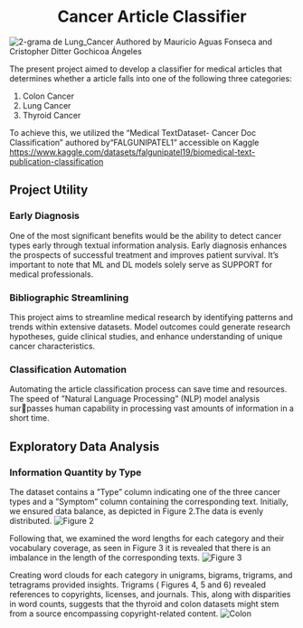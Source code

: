 <h1 align="center"> Cancer Article Classifier </h1>

![2-grama de  Lung_Cancer](https://github.com/MauricioAguasFonseca/Cancer-Article-Classifier/assets/104111028/78c298d1-04c1-4751-8acd-95aa1607a8ef)
Authored by Mauricio Aguas Fonseca and Cristopher Ditter Gochicoa Ángeles

The present project aimed to develop a classifier for medical articles that determines whether a article falls into one of the following three categories:
1. Colon Cancer
2. Lung Cancer
3. Thyroid Cancer

To achieve this, we utilized the “Medical TextDataset- Cancer Doc Classification” authored by“FALGUNIPATEL1” accessible on Kaggle https://www.kaggle.com/datasets/falgunipatel19/biomedical-text-publication-classification

<h2>Project Utility </h2>
<h3>Early Diagnosis</h3>
One of the most significant benefits would be the
ability to detect cancer types early through textual
information analysis. Early diagnosis enhances the
prospects of successful treatment and improves patient survival. It’s important to note that ML and
DL models solely serve as SUPPORT for medical
professionals.
<h3>Bibliographic Streamlining</h3>
This project aims to streamline medical research
by identifying patterns and trends within extensive
datasets. Model outcomes could generate research
hypotheses, guide clinical studies, and enhance understanding of unique cancer characteristics.
<h3>Classification Automation</h3>
Automating the article classification process can
save time and resources. The speed of ”Natural
Language Processing” (NLP) model analysis surpasses human capability in processing vast amounts
of information in a short time.
<h2>Exploratory Data Analysis </h2>
<h3>Information Quantity by Type </h3>

The dataset contains a ”Type” column indicating
one of the three cancer types and a ”Symptom”
column containing the corresponding text.
Initially, we ensured data balance, as depicted
in Figure 2.The data is evenly distributed.
![Figure 2](https://github.com/MauricioAguasFonseca/Cancer-Article-Classifier/assets/104111028/9ea73567-35bc-47e2-bbd2-a362dc7d583c)

Following that, we examined the word lengths for
each category and their vocabulary coverage, as
seen in Figure 3 it is revealed that there is an
imbalance in the length of the corresponding texts.
![Figure 3](https://github.com/MauricioAguasFonseca/Cancer-Article-Classifier/assets/104111028/d64d5bcb-ff91-4228-af6d-864805ccabab)


Creating word clouds for each category in unigrams, bigrams, trigrams, and tetragrams provided insights. Trigrams ( Figures 4, 5 and 6) revealed references to copyrights, licenses, and journals. This, along with disparities in word counts, suggests that the thyroid and colon datasets might stem from a source encompassing copyright-related content.
![Colon](https://github.com/MauricioAguasFonseca/Cancer-Article-Classifier/assets/104111028/cd51b25f-564e-4eb4-834e-a402f4d2ce6b)



